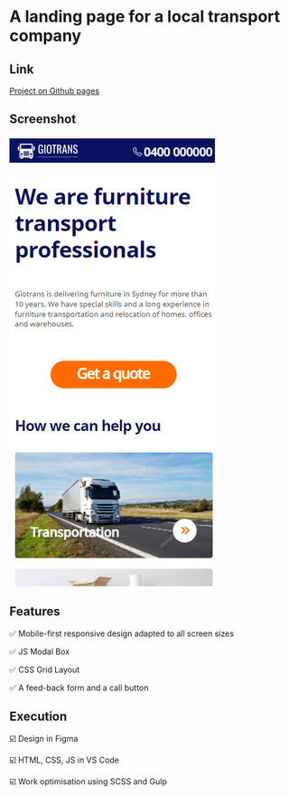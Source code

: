 # A landing page for a local transport company

## Link
[Project on Github pages](https://tatianamoseeva.github.io/giotrans/)

## Screenshot
![screenshot](https://github.com/TatianaMoseeva/giotrans/blob/main/screenshot.png "First screen")

## Features 
:white_check_mark: Mobile-first responsive design adapted to all screen sizes

:white_check_mark: JS Modal Box

:white_check_mark: CSS Grid Layout 

:white_check_mark: A feed-back form and a call button

## Execution

:ballot_box_with_check: Design in Figma

:ballot_box_with_check: HTML, CSS, JS in VS Code

:ballot_box_with_check: Work optimisation using SCSS and Gulp
